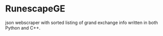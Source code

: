 # RunescapeGE
json webscraper with sorted listing of grand exchange info written in both Python and C++.


